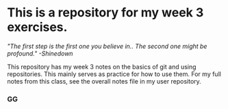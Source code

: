 # This is a repository for my week 3 exercises.
*"The first step is the first one you believe in.. The second one might be profound." -Shinedown*

This repository has my week 3 notes on the basics of git and using repositories. This mainly serves as practice for how to use them. For my full notes from this class, see the overall notes file in my user repository. 

###  **GG**